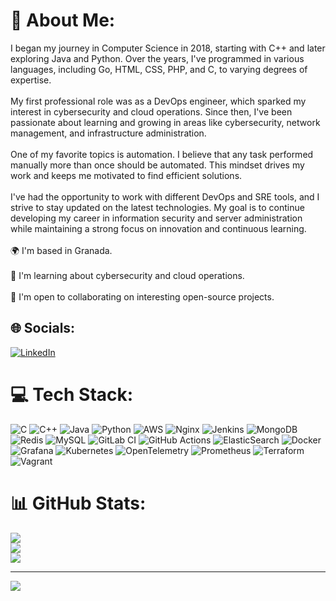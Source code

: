 # 💫 About Me:
I began my journey in Computer Science in 2018, starting with C++ and later exploring Java and Python. Over the years, I've programmed in various languages, including Go, HTML, CSS, PHP, and C, to varying degrees of expertise.<br><br>My first professional role was as a DevOps engineer, which sparked my interest in cybersecurity and cloud operations. Since then, I've been passionate about learning and growing in areas like cybersecurity, network management, and infrastructure administration.<br><br>One of my favorite topics is automation. I believe that any task performed manually more than once should be automated. This mindset drives my work and keeps me motivated to find efficient solutions.<br><br>I've had the opportunity to work with different DevOps and SRE tools, and I strive to stay updated on the latest technologies. My goal is to continue developing my career in information security and server administration while maintaining a strong focus on innovation and continuous learning.<br><br>🌍 I'm based in Granada.<br><br>🧠 I'm learning about cybersecurity and cloud operations.<br><br>🤝 I'm open to collaborating on interesting open-source projects.


## 🌐 Socials:
[![LinkedIn](https://img.shields.io/badge/LinkedIn-%230077B5.svg?logo=linkedin&logoColor=white)](https://linkedin.com/in/https://www.linkedin.com/in/jose-luis-paris-reyes/) 

# 💻 Tech Stack:
![C](https://img.shields.io/badge/c-%2300599C.svg?style=flat&logo=c&logoColor=white) ![C++](https://img.shields.io/badge/c++-%2300599C.svg?style=flat&logo=c%2B%2B&logoColor=white) ![Java](https://img.shields.io/badge/java-%23ED8B00.svg?style=flat&logo=openjdk&logoColor=white) ![Python](https://img.shields.io/badge/python-3670A0?style=flat&logo=python&logoColor=ffdd54) ![AWS](https://img.shields.io/badge/AWS-%23FF9900.svg?style=flat&logo=amazon-aws&logoColor=white) ![Nginx](https://img.shields.io/badge/nginx-%23009639.svg?style=flat&logo=nginx&logoColor=white) ![Jenkins](https://img.shields.io/badge/jenkins-%232C5263.svg?style=flat&logo=jenkins&logoColor=white) ![MongoDB](https://img.shields.io/badge/MongoDB-%234ea94b.svg?style=flat&logo=mongodb&logoColor=white) ![Redis](https://img.shields.io/badge/redis-%23DD0031.svg?style=flat&logo=redis&logoColor=white) ![MySQL](https://img.shields.io/badge/mysql-4479A1.svg?style=flat&logo=mysql&logoColor=white) ![GitLab CI](https://img.shields.io/badge/gitlab%20CI-%23181717.svg?style=flat&logo=gitlab&logoColor=white) ![GitHub Actions](https://img.shields.io/badge/github%20actions-%232671E5.svg?style=flat&logo=githubactions&logoColor=white) ![ElasticSearch](https://img.shields.io/badge/-ElasticSearch-005571?style=flat&logo=elasticsearch) ![Docker](https://img.shields.io/badge/docker-%230db7ed.svg?style=flat&logo=docker&logoColor=white) ![Grafana](https://img.shields.io/badge/grafana-%23F46800.svg?style=flat&logo=grafana&logoColor=white) ![Kubernetes](https://img.shields.io/badge/kubernetes-%23326ce5.svg?style=flat&logo=kubernetes&logoColor=white) ![OpenTelemetry](https://img.shields.io/badge/OpenTelemetry-FFFFFF?&style=flat&logo=opentelemetry&logoColor=black) ![Prometheus](https://img.shields.io/badge/Prometheus-E6522C?style=flat&logo=Prometheus&logoColor=white) ![Terraform](https://img.shields.io/badge/terraform-%235835CC.svg?style=flat&logo=terraform&logoColor=white) ![Vagrant](https://img.shields.io/badge/vagrant-%231563FF.svg?style=flat&logo=vagrant&logoColor=white)
# 📊 GitHub Stats:
![](https://github-readme-stats.vercel.app/api?username=XileonXL&theme=radical&hide_border=false&include_all_commits=false&count_private=false)<br/>
![](https://github-readme-streak-stats.herokuapp.com/?user=XileonXL&theme=radical&hide_border=false)<br/>
![](https://github-readme-stats.vercel.app/api/top-langs/?username=XileonXL&theme=radical&hide_border=false&include_all_commits=false&count_private=false&layout=compact)

---
[![](https://visitcount.itsvg.in/api?id=XileonXL&icon=0&color=0)](https://visitcount.itsvg.in)

<!-- Proudly created with GPRM ( https://gprm.itsvg.in ) -->
